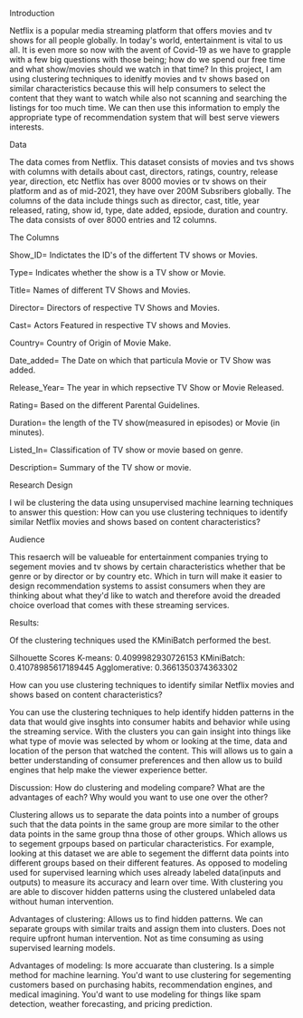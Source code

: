 Introduction

Netflix is a popular media streaming platform that offers movies and tv shows for all people globally. In today's world, entertainment is vital to us all. It is even more so now with the avent of Covid-19 as we have to grapple with a few big questions with those being; how do we spend our free time and what show/movies should we watch in that time?
In this project, I am using clustering techniques to idenitfy movies and tv shows based on similar characteristics because this will help consumers to select the content that they want to watch while also not scanning and searching the listings for too much time. We can then use this information to emply the appropriate type of recommendation system that will best serve viewers interests.

Data

The data comes from Netflix. This dataset consists of movies and tvs shows with columns with details about cast, directors, ratings, country, release year, direction, etc Netflix has over 8000 movies or tv shows on their platform and as of mid-2021, they have over 200M Subsribers globally.
The columns of the data include things such as director, cast, title, year released, rating, show id, type, date added, epsiode, duration and country.
The data consists of over 8000 entries and 12 columns.

The Columns

Show_ID= Indictates the ID's of the differtent TV shows or Movies.

Type= Indicates whether the show is a TV show or Movie.

Title= Names of different TV Shows and Movies.

Director= Directors of respective TV Shows and Movies.

Cast= Actors Featured in respective TV shows and Movies.

Country= Country of Origin of Movie Make.

Date_added= The Date on which that particula Movie or TV Show was added.

Release_Year= The year in which repsective TV Show or Movie Released.

Rating= Based on the different Parental Guidelines.

Duration= the length of the TV show(measured in episodes) or Movie (in minutes).

Listed_In= Classification of TV show or movie based on genre.

Description= Summary of the TV show or movie.

Research Design

I wil be clustering the data using unsupervised machine learning techniques to answer this question:
How can you use clustering techniques to identify similar Netflix movies and shows based on content characteristics?

Audience

This resaerch will be valueable for entertainment companies trying to segement movies and tv shows by certain characteristics whether that be genre or by director or by country etc. Which in turn will make it easier to design recommendation systems to assist consumers when they are thinking about what they'd like to watch and therefore avoid the dreaded choice overload that comes with these streaming services.


Results:

Of the clustering techniques used the KMiniBatch performed the best.

Silhouette Scores
K-means: 0.4099982930726153
KMiniBatch: 0.41078985617189445
Agglomerative: 0.3661350374363302

How can you use clustering techniques to identify similar Netflix movies and shows based on content characteristics?

You can use the clustering techniques to help identify hidden patterns in the data that would give insghts into consumer habits and behavior while using the streaming service. With the clusters you can gain insight into things like what type of movie was selected by whom or looking at the time, data and location of the person that watched the content. This will allows us to gain a better understanding of consumer preferences and then allow us to build engines that help make the viewer experience better.

Discussion: How do clustering and modeling compare? What are the advantages of each? Why would you want to use one over the other?

Clustering allows us to separate the data points into a number of groups such that the data points in the same group are more similar to the other data points in the same group thna those of other groups. Which allows us to segement grpoups based on particular characteristics. For example, looking at this dataset we are able to segement the differnt data points into different groups based on their different features. As opposed to modeling used for supervised learning which uses already labeled data(inputs and outputs) to measure its accuracy and learn over time. With clustering you are able to discover hidden patterns using the clustered unlabeled data without human intervention.

Advantages of clustering:
Allows us to find hidden patterns.
We can separate groups with similar traits and assign them into clusters.
Does not require upfront human intervention.
Not as time consuming as using supervised learning models.

Advantages of modeling:
Is more accuarate than clustering.
Is a simple method for machine learning.
You'd want to use clustering for segementing customers based on purchasing habits, recommendation engines, and medical imagining.
You'd want to use modeling for things like spam detection, weather forecasting, and pricing prediction.
